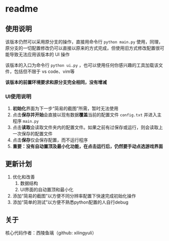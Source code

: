# readme

## 使用说明
该版本仍然可以采用原分支的操作，直接用命令行 `python main.py` 使用，同理，原分支的一切配置修改仍可以直接以原来的方式完成，但使用旧方式修改配置很可能导致无法应用该版本的 UI 操作

该版本的入口为命令行 `python ui.py` ，也可以使用任何你感兴趣的工具加载该文件，包括但不限于 vs code、vim等

**该版本的前置环境要求和原分支完全相同，没有增减**

### UI使用说明
1. **初始化**界面为下一步“简易的截图”所需，暂时无法使用
2. 点击**保存并开始**会直接以现有数据**覆盖**当前的配置文件 `config.txt` 并进入主程序 `main.py`
3. 点击**读取**会读取文件夹内的配置文件。如果之前有过保存或运行，则会读取上一次保存的配置文件
4. 点击**保存**仅会保存配置，而不运行程序
5. **重要：没有自动置顶及最小化功能，在点击运行后，仍然要手动点选游戏界面**

## 更新计划
1. 优化和改善
    1. 数据结构
    2. UI界面的自动置顶和最小化
2. 添加“简易的截图”以方便不同分辨率配置下快速完成初始化操作
3. 添加“简单的测试”以方便不熟悉python配置的人自行debug

## 关于
核心代码作者：西陵鱼璃（github: xilingyuli）
